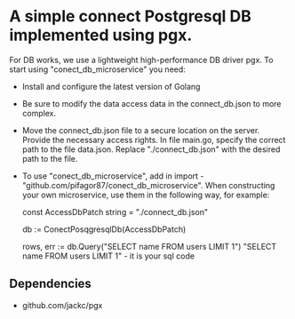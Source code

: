 # A simple connect Postgresql DB implemented using pgx.
For DB works, we use a lightweight high-performance DB driver pgx.
To start using "conect_db_microservice" you need:
* Install and configure the latest version of Golang
* Be sure to modify the data access data in the connect_db.json to more complex.
* Move the connect_db.json file to a secure location on the server. Provide the necessary access rights.
In file main.go, specify the correct path to the file data.json. Replace "./connect_db.json" with the desired path to the file.
* To use "conect_db_microservice", add in import - "github.com/pifagor87/conect_db_microservice".
When constructing your own microservice, use them in the following way, for example:

  const AccessDbPatch string = "./connect_db.json"

  db := ConectPosqgresqlDb(AccessDbPatch)
  
  rows, err := db.Query("SELECT name FROM users LIMIT 1")
  "SELECT name FROM users LIMIT 1" - it is your sql code

## Dependencies
* github.com/jackc/pgx